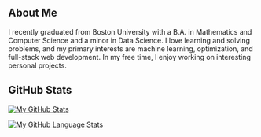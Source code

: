 ## About Me
I recently graduated from Boston University with a B.A. in Mathematics and Computer Science and a minor in Data Science. I love learning and solving problems, and my primary interests are machine learning, optimization, and full-stack web development. In my free time, I enjoy working on interesting personal projects.

## GitHub Stats
[![My GitHub Stats](https://github-readme-stats.vercel.app/api/?username=victorverma3&count_private=true&theme=tokyonight&showicons=true)]()

[![My GitHub Language Stats](https://github-readme-stats.vercel.app/api/top-langs/?username=victorverma3&size_weight=0.5&count_weight=0.5&langs_count=5&theme=tokyonight)]()
